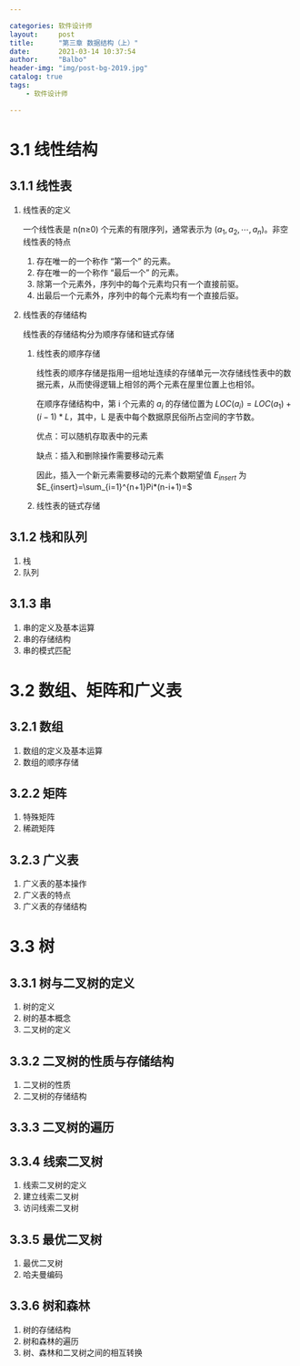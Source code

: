 ```yaml
---

categories: 软件设计师
layout:     post
title:      "第三章 数据结构（上）"
date:       2021-03-14 10:37:54
author:     "Balbo"
header-img: "img/post-bg-2019.jpg"
catalog: true
tags:
    - 软件设计师

---
```


# 3.1 线性结构

## 3.1.1 线性表

1. 线性表的定义

   一个线性表是 n(n$\geq$0) 个元素的有限序列，通常表示为 $(a_1,a_2,\cdots,a_n)$。非空线性表的特点

   1. 存在唯一的一个称作 “第一个” 的元素。
   2. 存在唯一的一个称作 “最后一个” 的元素。
   3. 除第一个元素外，序列中的每个元素均只有一个直接前驱。
   4. 出最后一个元素外，序列中的每个元素均有一个直接后驱。

2. 线性表的存储结构

   线性表的存储结构分为顺序存储和链式存储

   1. 线性表的顺序存储

      线性表的顺序存储是指用一组地址连续的存储单元一次存储线性表中的数据元素，从而使得逻辑上相邻的两个元素在屋里位置上也相邻。

      在顺序存储结构中，第 i 个元素的 $a_i$ 的存储位置为 $LOC(a_i)=LOC(a_1)+(i-1)*L$，其中，L 是表中每个数据原民俗所占空间的字节数。

      优点：可以随机存取表中的元素

      缺点：插入和删除操作需要移动元素

      因此，插入一个新元素需要移动的元素个数期望值 $E_{insert}$ 为 $E_{insert}=\sum_{i=1}^{n+1}Pi*(n-i+1)=$

   2. 线性表的链式存储

## 3.1.2 栈和队列

1. 栈
2. 队列

## 3.1.3 串

1. 串的定义及基本运算
2. 串的存储结构
3. 串的模式匹配

# 3.2 数组、矩阵和广义表

## 3.2.1 数组

1. 数组的定义及基本运算
2. 数组的顺序存储

## 3.2.2 矩阵

1. 特殊矩阵
2. 稀疏矩阵

## 3.2.3 广义表

1. 广义表的基本操作
2. 广义表的特点
3. 广义表的存储结构

# 3.3 树

## 3.3.1 树与二叉树的定义

1. 树的定义
2. 树的基本概念
3. 二叉树的定义

## 3.3.2 二叉树的性质与存储结构

1. 二叉树的性质
2. 二叉树的存储结构

## 3.3.3 二叉树的遍历

## 3.3.4 线索二叉树

1. 线索二叉树的定义
2. 建立线索二叉树
3. 访问线索二叉树

## 3.3.5 最优二叉树

1. 最优二叉树
2. 哈夫曼编码

## 3.3.6 树和森林

1. 树的存储结构
2. 树和森林的遍历
3. 树、森林和二叉树之间的相互转换

